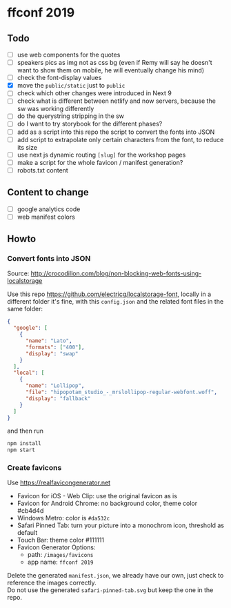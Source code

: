 # ffconf 2019

## Todo

- [ ] use web components for the quotes
- [ ] speakers pics as img not as css bg (even if Remy will say he doesn't want to show them on mobile, he will eventually change his mind)
- [ ] check the font-display values
- [x] move the `public/static` just to `public`
- [ ] check which other changes were introduced in Next 9
- [ ] check what is different between netlify and now servers, because the sw was working differently
- [ ] do the querystring stripping in the sw
- [ ] do I want to try storybook for the different phases?
- [ ] add as a script into this repo the script to convert the fonts into JSON
- [ ] add script to extrapolate only certain characters from the font, to reduce its size
- [ ] use next js dynamic routing `[slug]` for the workshop pages
- [ ] make a script for the whole favicon / manifest generation?
- [ ] robots.txt content

## Content to change

- [ ] google analytics code
- [ ] web manifest colors

## Howto

### Convert fonts into JSON

Source: http://crocodillon.com/blog/non-blocking-web-fonts-using-localstorage

Use this repo https://github.com/electricg/localstorage-font, locally in a different folder it's fine, with this `config.json` and the related font files in the same folder:

```json
{
  "google": [
    {
      "name": "Lato",
      "formats": ["400"],
      "display": "swap"
    }
  ],
  "local": [
    {
      "name": "Lollipop",
      "file": "hipopotam_studio_-_mrslollipop-regular-webfont.woff",
      "display": "fallback"
    }
  ]
}
```

and then run

```bash
npm install
npm start
```

### Create favicons

Use https://realfavicongenerator.net

- Favicon for iOS - Web Clip: use the original favicon as is
- Favicon for Android Chrome: no background color, theme color #cb4d4d
- Windows Metro: color is `#da532c`
- Safari Pinned Tab: turn your picture into a monochrom icon, threshold as default
- Touch Bar: theme color #111111
- Favicon Generator Options:
  - path: `/images/favicons`
  - app name: `ffconf 2019`

Delete the generated `manifest.json`, we already have our own, just check to reference the images correctly.  
Do not use the generated `safari-pinned-tab.svg` but keep the one in the repo.
